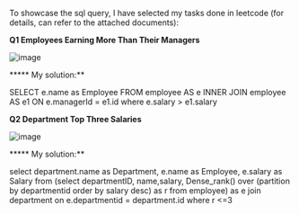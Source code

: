 To showcase the sql query, I have selected my tasks done in leetcode (for details, can refer to the attached documents):

**Q1 Employees Earning More Than Their Managers**

![image](https://github.com/kaho1156/sql/assets/98607667/d7295c3e-60bf-4a49-a62b-0fb3bc777c0d)


***** My solution:**

SELECT e.name as Employee
FROM employee AS e INNER JOIN employee AS e1 ON e.managerId = e1.id
where e.salary > e1.salary

**Q2 Department Top Three Salaries**

![image](https://github.com/kaho1156/sql/assets/98607667/a3384346-4c8b-425d-870a-3e662a60349f)


***** My solution:**

select department.name as Department, e.name as Employee, e.salary as Salary from (select departmentID, name,salary, Dense_rank() over (partition by departmentid order by salary desc) as r from employee) as e
join department on e.departmentid = department.id
where r <=3
